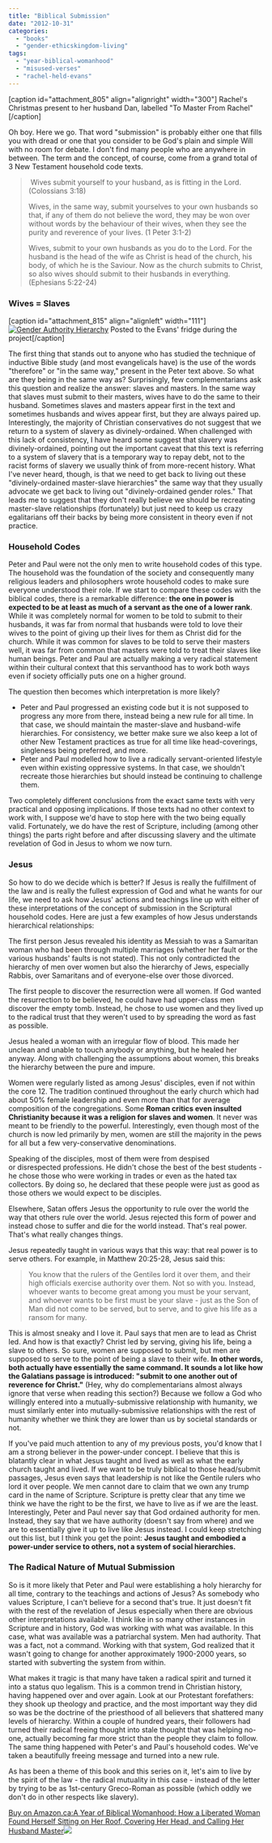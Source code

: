 ```yaml
---
title: "Biblical Submission"
date: "2012-10-31"
categories: 
  - "books"
  - "gender-ethicskingdom-living"
tags: 
  - "year-biblical-womanhood"
  - "misused-verses"
  - "rachel-held-evans"
---
```


\[caption id="attachment\_805" align="alignright" width="300"\] Rachel's Christmas present to her husband Dan, labelled "To Master From Rachel"\[/caption\]

Oh boy. Here we go. That word "submission" is probably either one that fills you with dread or one that you consider to be God's plain and simple Will with no room for debate. I don't find many people who are anywhere in between. The term and the concept, of course, come from a grand total of 3 New Testament household code texts.

>  Wives submit yourself to your husband, as is fitting in the Lord. (Colossians 3:18)
> 
> Wives, in the same way, submit yourselves to your own husbands so that, if any of them do not believe the word, they may be won over without words by the behaviour of their wives, when they see the purity and reverence of your lives. (1 Peter 3:1-2)
> 
> Wives, submit to your own husbands as you do to the Lord. For the husband is the head of the wife as Christ is head of the church, his body, of which he is the Saviour. Now as the church submits to Christ, so also wives should submit to their husbands in everything. (Ephesians 5:22-24)

<!--more-->

### Wives = Slaves

\[caption id="attachment\_815" align="alignleft" width="111"\][![Gender Authority Hierarchy](images/Gender-Authority-Hierarchy.png "Gender Authority Hierarchy")](http://www.anabaptistredux.com/wp-content/uploads/2012/10/Gender-Authority-Hierarchy.png) Posted to the Evans' fridge during the project\[/caption\]

The first thing that stands out to anyone who has studied the technique of inductive Bible study (and most evangelicals have) is the use of the words "therefore" or "in the same way," present in the Peter text above. So what are they being in the same way as? Surprisingly, few complementarians ask this question and realize the answer: slaves and masters. In the same way that slaves must submit to their masters, wives have to do the same to their husband. Sometimes slaves and masters appear first in the text and sometimes husbands and wives appear first, but they are always paired up. Interestingly, the majority of Christian conservatives do not suggest that we return to a system of slavery as divinely-ordained. When challenged with this lack of consistency, I have heard some suggest that slavery was divinely-ordained, pointing out the important caveat that this text is referring to a system of slavery that is a temporary way to repay debt, not to the racist forms of slavery we usually think of from more-recent history. What I've never heard, though, is that we need to get back to living out these "divinely-ordained master-slave hierarchies" the same way that they usually advocate we get back to living out "divinely-ordained gender roles." That leads me to suggest that they don't really believe we should be recreating master-slave relationships (fortunately) but just need to keep us crazy egalitarians off their backs by being more consistent in theory even if not practice.

### Household Codes

Peter and Paul were not the only men to write household codes of this type. The household was the foundation of the society and consequently many religious leaders and philosophers wrote household codes to make sure everyone understood their role. If we start to compare these codes with the biblical codes, there is a remarkable difference: **the one in power is expected to be at least as much of a servant as the one of a lower rank**. While it was completely normal for women to be told to submit to their husbands, it was far from normal that husbands were told to love their wives to the point of giving up their lives for them as Christ did for the church. While it was common for slaves to be told to serve their masters well, it was far from common that masters were told to treat their slaves like human beings. Peter and Paul are actually making a very radical statement within their cultural context that this servanthood has to work both ways even if society officially puts one on a higher ground.

The question then becomes which interpretation is more likely?

- Peter and Paul progressed an existing code but it is not supposed to progress any more from there, instead being a new rule for all time. In that case, we should maintain the master-slave and husband-wife hierarchies. For consistency, we better make sure we also keep a lot of other New Testament practices as true for all time like head-coverings, singleness being preferred, and more.
- Peter and Paul modelled how to live a radically servant-oriented lifestyle even within existing oppressive systems. In that case, we shouldn't recreate those hierarchies but should instead be continuing to challenge them.

Two completely different conclusions from the exact same texts with very practical and opposing implications. If those texts had no other context to work with, I suppose we'd have to stop here with the two being equally valid. Fortunately, we do have the rest of Scripture, including (among other things) the parts right before and after discussing slavery and the ultimate revelation of God in Jesus to whom we now turn.

### Jesus

So how to do we decide which is better? If Jesus is really the fulfillment of the law and is really the fullest expression of God and what he wants for our life, we need to ask how Jesus' actions and teachings line up with either of these interpretations of the concept of submission in the Scriptural household codes. Here are just a few examples of how Jesus understands hierarchical relationships:

The first person Jesus revealed his identity as Messiah to was a Samaritan woman who had been through multiple marriages (whether her fault or the various husbands' faults is not stated). This not only contradicted the hierarchy of men over women but also the hierarchy of Jews, especially Rabbis, over Samaritans and of everyone-else over those divorced.

The first people to discover the resurrection were all women. If God wanted the resurrection to be believed, he could have had upper-class men discover the empty tomb. Instead, he chose to use women and they lived up to the radical trust that they weren't used to by spreading the word as fast as possible.

Jesus healed a woman with an irregular flow of blood. This made her unclean and unable to touch anybody or anything, but he healed her anyway. Along with challenging the assumptions about women, this breaks the hierarchy between the pure and impure.

Women were regularly listed as among Jesus' disciples, even if not within the core 12. The tradition continued throughout the early church which had about 50% female leadership and even more than that for average composition of the congregations. Some **Roman critics even insulted Christianity because it was a religion for slaves and women**. It never was meant to be friendly to the powerful. Interestingly, even though most of the church is now led primarily by men, women are still the majority in the pews for all but a few very-conservative denominations.

Speaking of the disciples, most of them were from despised or disrespected professions. He didn't chose the best of the best students - he chose those who were working in trades or even as the hated tax collectors. By doing so, he declared that these people were just as good as those others we would expect to be disciples.

Elsewhere, Satan offers Jesus the opportunity to rule over the world the way that others rule over the world. Jesus rejected this form of power and instead chose to suffer and die for the world instead. That's real power. That's what really changes things.

Jesus repeatedly taught in various ways that this way: that real power is to serve others. For example, in Matthew 20:25-28, Jesus said this:

> You know that the rulers of the Gentiles lord it over them, and their high officials exercise authority over them. Not so with you. Instead, whoever wants to become great among you must be your servant, and whoever wants to be first must be your slave - just as the Son of Man did not come to be served, but to serve, and to give his life as a ransom for many.

This is almost sneaky and I love it. Paul says that men are to lead as Christ led. And how is that exactly? Christ led by serving, giving his life, being a slave to others. So sure, women are supposed to submit, but men are supposed to serve to the point of being a slave to their wife. **In other words, both actually have essentially the same command. It sounds a lot like how the Galatians passage is introduced: "submit to one another out of reverence for Christ."** (Hey, why do complementarians almost always ignore that verse when reading this section?) Because we follow a God who willingly entered into a mutually-submissive relationship with humanity, we must similarly enter into mutually-submissive relationships with the rest of humanity whether we think they are lower than us by societal standards or not.

If you've paid much attention to any of my previous posts, you'd know that I am a strong believer in the power-under concept. I believe that this is blatantly clear in what Jesus taught and lived as well as what the early church taught and lived. If we want to be truly biblical to those head/submit passages, Jesus even says that leadership is not like the Gentile rulers who lord it over people. We men cannot dare to claim that we own any trump card in the name of Scripture. Scripture is pretty clear that any time we think we have the right to be the first, we have to live as if we are the least. Interestingly, Peter and Paul never say that God ordained authority for men. Instead, they say that we have authority (doesn't say from where) and we are to essentially give it up to live like Jesus instead. I could keep stretching out this list, but I think you get the point: **Jesus taught and embodied a power-under service to others, not a system of social hierarchies.** 

### The Radical Nature of Mutual Submission

So is it more likely that Peter and Paul were establishing a holy hierarchy for all time, contrary to the teachings and actions of Jesus? As somebody who values Scripture, I can't believe for a second that's true. It just doesn't fit with the rest of the revelation of Jesus especially when there are obvious other interpretations available. I think like in so many other instances in Scripture and in history, God was working with what was available. In this case, what was available was a patriarchal system. Men had authority. That was a fact, not a command. Working with that system, God realized that it wasn't going to change for another approximately 1900-2000 years, so started with subverting the system from within.

What makes it tragic is that many have taken a radical spirit and turned it into a status quo legalism. This is a common trend in Christian history, having happened over and over again. Look at our Protestant forefathers: they shook up theology and practice, and the most important way they did so was be the doctrine of the priesthood of all believers that shattered many levels of hierarchy. Within a couple of hundred years, their followers had turned their radical freeing thought into stale thought that was helping no-one, actually becoming far more strict than the people they claim to follow. The same thing happened with Peter's and Paul's household codes. We've taken a beautifully freeing message and turned into a new rule.

As has been a theme of this book and this series on it, let's aim to live by the spirit of the law - the radical mutuality in this case - instead of the letter by trying to be as 1st-century Greco-Roman as possible (which oddly we don't do in other respects like slavery).

[Buy on Amazon.ca:A Year of Biblical Womanhood: How a Liberated Woman Found Herself Sitting on Her Roof, Covering Her Head, and Calling Her Husband Master](https://www.amazon.ca/gp/product/1595553673/ref=as_li_tf_tl?ie=UTF8&tag=theemergana0d-20&linkCode=as2&camp=15121&creative=330641&creativeASIN=1595553673)![](http://www.assoc-amazon.ca/e/ir?t=theemergana0d-20&l=as2&o=15&a=1595553673)
